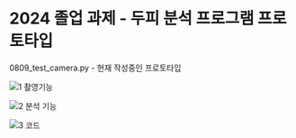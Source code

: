 # 2024 졸업 과제 - 두피 분석 프로그램 프로토타입

0809_test_camera.py - 현재 작성중인 프로토타입

![1 촬영기능](https://github.com/user-attachments/assets/61332401-3388-4e83-81f2-3165249cc8d8)


![2 분석 기능](https://github.com/user-attachments/assets/2f573b99-ceb4-4183-9932-e2dd07382569)


![3 코드](https://github.com/user-attachments/assets/0378cef0-4df0-477a-aa1f-32f8052a0539)
